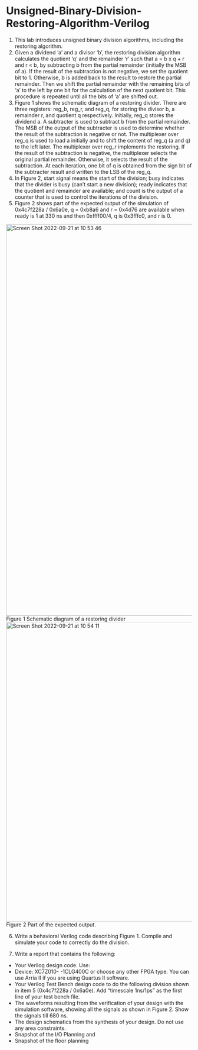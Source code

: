 # Unsigned-Binary-Division-Restoring-Algorithm-Verilog

1. This lab introduces unsigned binary division algorithms, including the restoring algorithm.
2. Given a dividend ‘a’ and a divisor ‘b’, the restoring division algorithm calculates the quotient ‘q’ and the remainder ‘r’ such that a = b x q + r and r < b, by subtracting b from the partial remainder (initially the MSB of a). If the result of the subtraction is not negative, we set the quotient bit to 1. Otherwise, b is added back to the result to restore the partial remainder. Then we shift the partial remainder with the remaining bits of ‘a’ to the left by one bit for the calculation of the next quotient bit. This procedure is repeated until all the bits of ‘a’ are shifted out.
3. Figure 1 shows the schematic diagram of a restoring divider. There are three registers: reg_b, reg_r, and reg_q, for storing the divisor b, a remainder r, and quotient q respectively. Initially, reg_q stores the dividend a. A subtracter is used to subtract b from the partial remainder. The MSB of the output of the subtracter is used to determine whether the result of the subtraction is negative or not. The multiplexer over reg_q is used to load a initially and to shift the content of reg_q (a and q) to the left later. The multiplexer over reg_r implements the restoring. If the result of the subtraction is negative, the multiplexer selects the original partial remainder. Otherwise, it selects the result of the subtraction. At each iteration, one bit of q is obtained from the sign bit of the subtracter result and written to the LSB of the reg_q.
4. In Figure 2, start signal means the start of the division; busy indicates that the divider is busy (can’t start a new division); ready indicates that the quotient and remainder are available; and count is the output of a counter that is used to control the iterations of the division.
5. Figure 2 shows part of the expected output of the simulation of 0x4c7f228a / 0x6a0e, q = 0xb8a6 and r = 0x4d76 are available when ready is 1 at 330 ns and then 0xffff00/4, q is 0x3fffc0, and r is 0.

<img width="1059" alt="Screen Shot 2022-09-21 at 10 53 46" src="https://user-images.githubusercontent.com/81172033/191538003-8e50ef9f-89be-4219-b13a-5c2c9ce415bc.png">
Figure 1 Schematic diagram of a restoring divider

<img width="810" alt="Screen Shot 2022-09-21 at 10 54 11" src="https://user-images.githubusercontent.com/81172033/191541338-890c06ce-b482-426a-8a29-45c2f2c1a24b.png">
Figure 2 Part of the expected output.

6. Write a behavioral Verilog code describing Figure 1. Compile and simulate your code to correctly do the division.

7. Write a report that contains the following: 
  - Your Verilog design code. Use:
  - Device: XC7Z010- -1CLG400C or choose any other FPGA type. You can use Arria II if you are using Quartus II software.
  - Your Verilog Test Bench design code to do the following division shown in item 5 (0x4c7f228a / 0x6a0e). Add “timescale 1ns/1ps” as the first line of your test bench file.
  - The waveforms resulting from the verification of your design with the simulation software, showing all the signals as shown in Figure 2. Show the signals till 680 ns.
  - The design schematics from the synthesis of your design. Do not use any area constraints. 
  - Snapshot of the I/O Planning and
  - Snapshot of the floor planning
  
  

